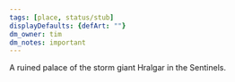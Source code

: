 ```yaml
---
tags: [place, status/stub]
displayDefaults: {defArt: ""}
dm_owner: tim
dm_notes: important
---
```


A ruined palace of the storm giant Hralgar in the Sentinels.